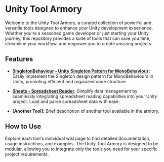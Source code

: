 # Unity Tool Armory

Welcome to the Unity Tool Armory, a curated collection of powerful and versatile tools designed to enhance your Unity development experience. Whether you're a seasoned game developer or just starting your Unity journey, this repository provides a suite of tools that can save you time, streamline your workflow, and empower you to create amazing projects.

## Features

- **[SingletonBehaviour - Unity Singleton Pattern for MonoBehaviour](https://github.com/swzwij/Unity-Tool-Armory/wiki/SingletonBehaviour-%E2%80%90-Unity-Singleton-Pattern-for-MonoBehaviour):** Easily implement the Singleton design pattern for MonoBehaviours in Unity, promoting efficient and organized code structure.

- **[Sheets - Spreadsheet Reader](https://github.com/swzwij/Unity-Tool-Armory/wiki/Sheets-%E2%80%90-Spreadsheet-Reader):** Simplify data management by seamlessly integrating spreadsheet reading capabilities into your Unity project. Load and parse spreadsheet data with ease.

- **[Another Tool]:** Brief description of another tool available in the armory.

## How to Use

Explore each tool's individual wiki page to find detailed documentation, usage instructions, and examples. The Unity Tool Armory is designed to be modular, allowing you to integrate only the tools you need for your specific project requirements.
